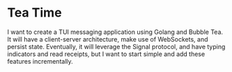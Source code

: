# Tea Time

I want to create a TUI messaging application using Golang and Bubble Tea. It will have a client-server architecture, make use of WebSockets, and persist state.  Eventually, it will leverage the Signal protocol, and have typing indicators and read receipts, but I want to start simple and add these features incrementally.


